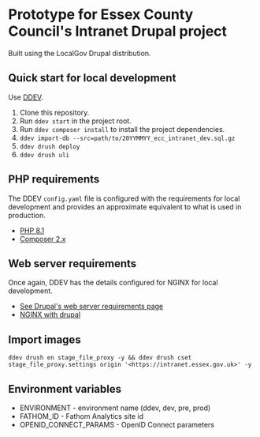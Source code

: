 # Prototype for Essex County Council's Intranet Drupal project

Built using the LocalGov Drupal distribution.

## Quick start for local development

Use [DDEV](https://ddev.readthedocs.io/en/latest/users/install/ddev-installation/).

1. Clone this repository.
2. Run `ddev start` in the project root.
3. Run `ddev composer install` to install the project dependencies.
4. `ddev import-db --src=path/to/20YYMMYY_ecc_intranet_dev.sql.gz`
5. `ddev drush deploy`
6. `ddev drush uli`

## PHP requirements

The DDEV `config.yaml` file is configured with the requirements for local development and provides an approximate
equivalent to what is used in production.

- [PHP 8.1](https://www.drupal.org/docs/getting-started/system-requirements/php-requirements)
- [Composer 2.x](https://getcomposer.org/)

## Web server requirements

Once again, DDEV has the details configured for NGINX for local development.

- [See Drupal's web server requirements page](https://www.drupal.org/docs/system-requirements/web-server-requirements)
- [NGINX with drupal](https://www.nginx.com/resources/wiki/start/topics/recipes/drupal/)

## Import images

```
ddev drush en stage_file_proxy -y && ddev drush cset stage_file_proxy.settings origin '<https://intranet.essex.gov.uk>' -y
```

## Environment variables
- ENVIRONMENT - environment name (ddev, dev, pre, prod)
- FATHOM_ID - Fathom Analytics site id
- OPENID_CONNECT_PARAMS - OpenID Connect parameters

